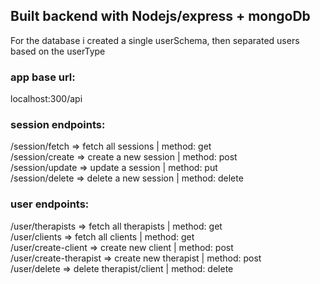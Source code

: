 ## Built backend with Nodejs/express + mongoDb
For the database i created a single userSchema, then separated users based on the userType  

### app base url: 
localhost:300/api  

### session endpoints:
/session/fetch => fetch all sessions | method: get  
/session/create => create a new session | method: post  
/session/update => update a session | method: put  
/session/delete => delete a new session | method: delete  

### user endpoints:
/user/therapists => fetch all therapists | method: get  
/user/clients => fetch all clients | method: get  
/user/create-client => create new client | method: post  
/user/create-therapist => create new therapist | method: post  
/user/delete => delete therapist/client | method: delete  


